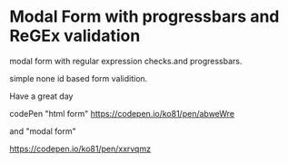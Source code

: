 # Modal Form with progressbars and ReGEx validation
modal form with regular expression checks.and progressbars.

simple none id based form validition.

Have a great day

codePen "html form"
https://codepen.io/ko81/pen/abweWre

and "modal form"

https://codepen.io/ko81/pen/xxrvqmz
